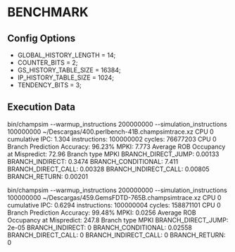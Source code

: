 # BENCHMARK
## Config Options
- GLOBAL_HISTORY_LENGTH = 14;
- COUNTER_BITS = 2;
- GS_HISTORY_TABLE_SIZE = 16384;
- IP_HISTORY_TABLE_SIZE = 1024;
- TENDENCY_BITS = 3;
## Execution Data
bin/champsim --warmup_instructions 200000000 --simulation_instructions 100000000 ~/Descargas/400.perlbench-41B.champsimtrace.xz
CPU 0 cumulative IPC: 1.304 instructions: 100000002 cycles: 76677203
CPU 0 Branch Prediction Accuracy: 96.23% MPKI: 7.773 Average ROB Occupancy at Mispredict: 72.96
Branch type MPKI
BRANCH_DIRECT_JUMP: 0.00133
BRANCH_INDIRECT: 0.3474
BRANCH_CONDITIONAL: 7.411
BRANCH_DIRECT_CALL: 0.00328
BRANCH_INDIRECT_CALL: 0.00805
BRANCH_RETURN: 0.00201

bin/champsim --warmup_instructions 200000000 --simulation_instructions 100000000 ~/Descargas/459.GemsFDTD-765B.champsimtrace.xz
CPU 0 cumulative IPC: 0.6294 instructions: 100000004 cycles: 158871101
CPU 0 Branch Prediction Accuracy: 99.48% MPKI: 0.0256 Average ROB Occupancy at Mispredict: 247.8
Branch type MPKI
BRANCH_DIRECT_JUMP: 2e-05
BRANCH_INDIRECT: 0
BRANCH_CONDITIONAL: 0.02558
BRANCH_DIRECT_CALL: 0
BRANCH_INDIRECT_CALL: 0
BRANCH_RETURN: 0